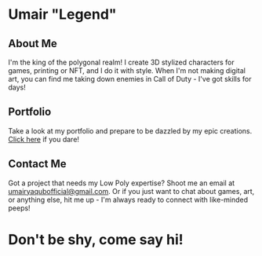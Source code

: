# Umair "Legend"

## About Me

I'm the king of the polygonal realm! I create 3D stylized characters for games, printing or NFT, and I do it with style.
When I'm not making digital art, you can find me taking down enemies in Call of Duty - I've got skills for days!

## Portfolio

Take a look at my portfolio and prepare to be dazzled by my epic creations.
[Click here](https://jinumi.github.io/) if you dare!

## Contact Me

Got a project that needs my Low Poly expertise? Shoot me an email at umairyaqubofficial@gmail.com. 
Or if you just want to chat about games, art, or anything else, hit me up - I'm always ready to connect with like-minded peeps!

# Don't be shy, come say hi!